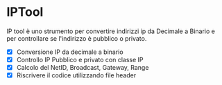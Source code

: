 # IPTool
IP tool è uno strumento per convertire indirizzi ip da Decimale a Binario e per controllare se l'indirizzo è pubblico o privato.

- [x] Conversione IP da decimale a binario
- [x] Controllo IP Pubblico e privato con classe IP
- [x] Calcolo del NetID, Broadcast, Gateway, Range 
- [x] Riscrivere il codice utilizzando file header 
